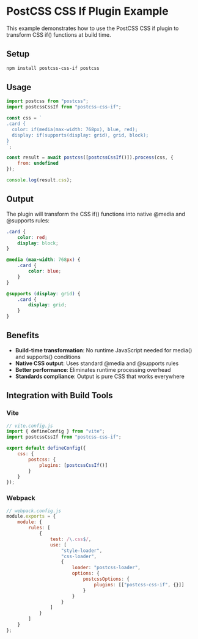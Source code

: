 # PostCSS CSS If Plugin Example

This example demonstrates how to use the PostCSS CSS if plugin to transform CSS if() functions at build time.

## Setup

```bash
npm install postcss-css-if postcss
```

## Usage

```js
import postcss from "postcss";
import postcssCssIf from "postcss-css-if";

const css = `
.card {
  color: if(media(max-width: 768px), blue, red);
  display: if(supports(display: grid), grid, block);
}
`;

const result = await postcss([postcssCssIf()]).process(css, {
	from: undefined
});

console.log(result.css);
```

## Output

The plugin will transform the CSS if() functions into native @media and @supports rules:

```css
.card {
	color: red;
	display: block;
}

@media (max-width: 768px) {
	.card {
		color: blue;
	}
}

@supports (display: grid) {
	.card {
		display: grid;
	}
}
```

## Benefits

- **Build-time transformation**: No runtime JavaScript needed for media() and supports() conditions
- **Native CSS output**: Uses standard @media and @supports rules
- **Better performance**: Eliminates runtime processing overhead
- **Standards compliance**: Output is pure CSS that works everywhere

## Integration with Build Tools

### Vite

```js
// vite.config.js
import { defineConfig } from "vite";
import postcssCssIf from "postcss-css-if";

export default defineConfig({
	css: {
		postcss: {
			plugins: [postcssCssIf()]
		}
	}
});
```

### Webpack

```js
// webpack.config.js
module.exports = {
	module: {
		rules: [
			{
				test: /\.css$/,
				use: [
					"style-loader",
					"css-loader",
					{
						loader: "postcss-loader",
						options: {
							postcssOptions: {
								plugins: [["postcss-css-if", {}]]
							}
						}
					}
				]
			}
		]
	}
};
```

